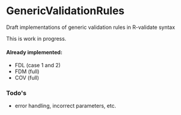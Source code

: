 # GenericValidationRules
Draft implementations of generic validation rules in R-validate syntax

This is work in progress.

#### Already implemented:
- FDL (case 1 and 2)
- FDM (full)
- COV (full)


### Todo's
- error handling, incorrect parameters, etc.
